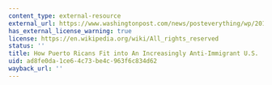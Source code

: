 ```yaml
---
content_type: external-resource
external_url: https://www.washingtonpost.com/news/posteverything/wp/2018/01/19/how-the-u-s-will-replace-immigrant-workers-with-puerto-ricans/
has_external_license_warning: true
license: https://en.wikipedia.org/wiki/All_rights_reserved
status: ''
title: How Puerto Ricans Fit into An Increasingly Anti-Immigrant U.S.
uid: ad8fe0da-1ce6-4c73-be4c-963f6c834d62
wayback_url: ''
---
```

